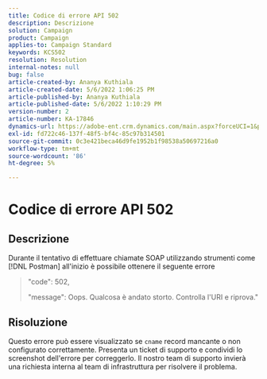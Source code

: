 ```yaml
---
title: Codice di errore API 502
description: Descrizione
solution: Campaign
product: Campaign
applies-to: Campaign Standard
keywords: KCS502
resolution: Resolution
internal-notes: null
bug: false
article-created-by: Ananya Kuthiala
article-created-date: 5/6/2022 1:06:25 PM
article-published-by: Ananya Kuthiala
article-published-date: 5/6/2022 1:10:29 PM
version-number: 2
article-number: KA-17846
dynamics-url: https://adobe-ent.crm.dynamics.com/main.aspx?forceUCI=1&pagetype=entityrecord&etn=knowledgearticle&id=2a32a951-3dcd-ec11-a7b5-0022480b639b
exl-id: fd722c46-137f-48f5-bf4c-85c97b314501
source-git-commit: 0c3e421beca46d9fe1952b1f98538a50697216a0
workflow-type: tm+mt
source-wordcount: '86'
ht-degree: 5%

---
```


# Codice di errore API 502

## Descrizione


Durante il tentativo di effettuare chiamate SOAP utilizzando strumenti come [!DNL Postman] all&#39;inizio è possibile ottenere il seguente errore




> &quot;code&quot;: 502,
> 
> &quot;message&quot;: Oops. Qualcosa è andato storto. Controlla l&#39;URI e riprova.&quot;





## Risoluzione


Questo errore può essere visualizzato se `cname` record mancante o non configurato correttamente. Presenta un ticket di supporto e condividi lo screenshot dell&#39;errore per correggerlo. Il nostro team di supporto invierà una richiesta interna al team di infrastruttura per risolvere il problema.

